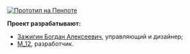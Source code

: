 [![Прототип на Пенпоте](https://img.shields.io/badge/%D0%9F%D1%80%D0%BE%D1%82%D0%BE%D1%82%D0%B8%D0%BF-%D0%9E%D1%82%D0%BA%D1%80%D1%8B%D1%82%D1%8C_%D0%BD%D0%B0_%D0%9F%D0%B5%D0%BD%D0%BF%D0%BE%D1%82%D0%B5-34e3bf)](https://design.penpot.app/#/view/10153e6d-0229-80f5-8002-2cf4153cf086?page-id=10153e6d-0229-80f5-8002-2cf4153cf087&section=interactions&index=0&share-id=224aa6d5-714a-812f-8002-2d033941c424&zoom=fill)

**Проект разрабатывают:**
- [Зажигин Богдан Алексеевич](@zaboal), управляющий и дизайнер;
- [M_12](@orange), разработчик.